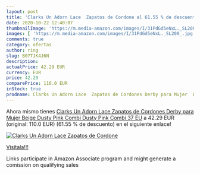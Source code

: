 ```yaml
---
layout: post
title: 'Clarks Un Adorn Lace  Zapatos de Cordone al 61.55 % de descuento'
date: 2020-10-22 12:40:07
thumbnailImage: 'https://m.media-amazon.com/images/I/31PdGd5eNxL._SL200_.jpg'
images: [ 'https://m.media-amazon.com/images/I/31PdGd5eNxL._SL200_.jpg' ]
comments: true
category: ofertas
author: ring
slug: B07TJK4J6N
description:
actualPrice: 42.29 EUR
currency: EUR
price: 42.29
comparePrice: 110.0 EUR
inStock: true
prodname: Clarks Un Adorn Lace  Zapatos de Cordones Derby para Mujer  Beige  Dusty Pink Combi Dusty Pink Combi   37 EU
---
```


Ahora mismo tienes [Clarks Un Adorn Lace  Zapatos de Cordones Derby para Mujer  Beige  Dusty Pink Combi Dusty Pink Combi   37 EU](https://www.amazon.es/dp/B07TJK4J6N/?tag=tolees-21) a 42.29 EUR (original: 110.0 EUR) (61.55 %  de descuento) en el siguiente enlace!

[![Clarks Un Adorn Lace  Zapatos de Cordone](https://m.media-amazon.com/images/I/31PdGd5eNxL._SL200_.jpg)](https://www.amazon.es/dp/B07TJK4J6N/?tag=tolees-21)

[Visítala!!!](https://www.amazon.es/dp/B07TJK4J6N/?tag=tolees-21)

Links participate in Amazon Associate program and might generate a comission on qualifying sales
